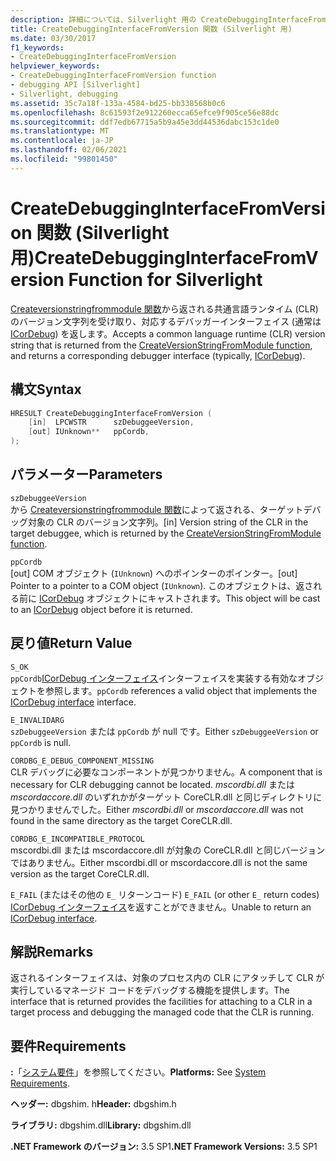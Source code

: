 ```yaml
---
description: 詳細については、Silverlight 用の CreateDebuggingInterfaceFromVersion 関数に関するページを参照してください。
title: CreateDebuggingInterfaceFromVersion 関数 (Silverlight 用)
ms.date: 03/30/2017
f1_keywords:
- CreateDebuggingInterfaceFromVersion
helpviewer_keywords:
- CreateDebuggingInterfaceFromVersion function
- debugging API [Silverlight]
- Silverlight, debugging
ms.assetid: 35c7a18f-133a-4584-bd25-bb338568b0c6
ms.openlocfilehash: 8c61593f2e912260ecca65efce9f905ce56e88dc
ms.sourcegitcommit: ddf7edb67715a5b9a45e3dd44536dabc153c1de0
ms.translationtype: MT
ms.contentlocale: ja-JP
ms.lasthandoff: 02/06/2021
ms.locfileid: "99801450"
---
```

# <a name="createdebugginginterfacefromversion-function-for-silverlight"></a><span data-ttu-id="6d06b-103">CreateDebuggingInterfaceFromVersion 関数 (Silverlight 用)</span><span class="sxs-lookup"><span data-stu-id="6d06b-103">CreateDebuggingInterfaceFromVersion Function for Silverlight</span></span>

<span data-ttu-id="6d06b-104">[Createversionstringfrommodule 関数](createversionstringfrommodule-function.md)から返される共通言語ランタイム (CLR) のバージョン文字列を受け取り、対応するデバッガーインターフェイス (通常は[ICorDebug](icordebug-interface.md)) を返します。</span><span class="sxs-lookup"><span data-stu-id="6d06b-104">Accepts a common language runtime (CLR) version string that is returned from the [CreateVersionStringFromModule function](createversionstringfrommodule-function.md), and returns a corresponding debugger interface (typically, [ICorDebug](icordebug-interface.md)).</span></span>  
  
## <a name="syntax"></a><span data-ttu-id="6d06b-105">構文</span><span class="sxs-lookup"><span data-stu-id="6d06b-105">Syntax</span></span>  
  
```cpp  
HRESULT CreateDebuggingInterfaceFromVersion (  
    [in]  LPCWSTR      szDebuggeeVersion,  
    [out] IUnknown**   ppCordb,  
);  
```  
  
## <a name="parameters"></a><span data-ttu-id="6d06b-106">パラメーター</span><span class="sxs-lookup"><span data-stu-id="6d06b-106">Parameters</span></span>  

 `szDebuggeeVersion`\
 <span data-ttu-id="6d06b-107">から [Createversionstringfrommodule 関数](createversionstringfrommodule-function.md)によって返される、ターゲットデバッグ対象の CLR のバージョン文字列。</span><span class="sxs-lookup"><span data-stu-id="6d06b-107">[in] Version string of the CLR in the target debuggee, which is returned by the [CreateVersionStringFromModule function](createversionstringfrommodule-function.md).</span></span>  
  
 `ppCordb`\
 <span data-ttu-id="6d06b-108">[out] COM オブジェクト (`IUnknown`) へのポインターのポインター。</span><span class="sxs-lookup"><span data-stu-id="6d06b-108">[out] Pointer to a pointer to a COM object (`IUnknown`).</span></span> <span data-ttu-id="6d06b-109">このオブジェクトは、返される前に [ICorDebug](icordebug-interface.md) オブジェクトにキャストされます。</span><span class="sxs-lookup"><span data-stu-id="6d06b-109">This object will be cast to an [ICorDebug](icordebug-interface.md) object before it is returned.</span></span>  
  
## <a name="return-value"></a><span data-ttu-id="6d06b-110">戻り値</span><span class="sxs-lookup"><span data-stu-id="6d06b-110">Return Value</span></span>

 `S_OK`\
 <span data-ttu-id="6d06b-111">`ppCordb`[ICorDebug インターフェイス](icordebug-interface.md)インターフェイスを実装する有効なオブジェクトを参照します。</span><span class="sxs-lookup"><span data-stu-id="6d06b-111">`ppCordb` references a valid object that implements the [ICorDebug interface](icordebug-interface.md) interface.</span></span>  
  
 `E_INVALIDARG`\
 <span data-ttu-id="6d06b-112">`szDebuggeeVersion` または `ppCordb` が null です。</span><span class="sxs-lookup"><span data-stu-id="6d06b-112">Either `szDebuggeeVersion` or `ppCordb` is null.</span></span>  
  
 `CORDBG_E_DEBUG_COMPONENT_MISSING`\
 <span data-ttu-id="6d06b-113">CLR デバッグに必要なコンポーネントが見つかりません。</span><span class="sxs-lookup"><span data-stu-id="6d06b-113">A component that is necessary for CLR debugging cannot be located.</span></span> <span data-ttu-id="6d06b-114">_mscordbi.dll_ または _mscordaccore.dll_ のいずれかがターゲット CoreCLR.dll と同じディレクトリに見つかりませんでした。</span><span class="sxs-lookup"><span data-stu-id="6d06b-114">Either _mscordbi.dll_ or _mscordaccore.dll_ was not found in the same directory as the target CoreCLR.dll.</span></span>  
  
 `CORDBG_E_INCOMPATIBLE_PROTOCOL`\
 <span data-ttu-id="6d06b-115">mscordbi.dll または mscordaccore.dll が対象の CoreCLR.dll と同じバージョンではありません。</span><span class="sxs-lookup"><span data-stu-id="6d06b-115">Either mscordbi.dll or mscordaccore.dll is not the same version as the target CoreCLR.dll.</span></span>  
  
 <span data-ttu-id="6d06b-116">`E_FAIL` (またはその他の `E_` リターンコード) </span><span class="sxs-lookup"><span data-stu-id="6d06b-116">`E_FAIL` (or other `E_` return codes)</span></span>\
 <span data-ttu-id="6d06b-117">[ICorDebug インターフェイス](icordebug-interface.md)を返すことができません。</span><span class="sxs-lookup"><span data-stu-id="6d06b-117">Unable to return an [ICorDebug interface](icordebug-interface.md).</span></span>  
  
## <a name="remarks"></a><span data-ttu-id="6d06b-118">解説</span><span class="sxs-lookup"><span data-stu-id="6d06b-118">Remarks</span></span>

 <span data-ttu-id="6d06b-119">返されるインターフェイスは、対象のプロセス内の CLR にアタッチして CLR が実行しているマネージド コードをデバッグする機能を提供します。</span><span class="sxs-lookup"><span data-stu-id="6d06b-119">The interface that is returned provides the facilities for attaching to a CLR in a target process and debugging the managed code that the CLR is running.</span></span>  
  
## <a name="requirements"></a><span data-ttu-id="6d06b-120">要件</span><span class="sxs-lookup"><span data-stu-id="6d06b-120">Requirements</span></span>

 <span data-ttu-id="6d06b-121">**:**「[システム要件](../../get-started/system-requirements.md)」を参照してください。</span><span class="sxs-lookup"><span data-stu-id="6d06b-121">**Platforms:** See [System Requirements](../../get-started/system-requirements.md).</span></span>  
  
 <span data-ttu-id="6d06b-122">**ヘッダー:** dbgshim. h</span><span class="sxs-lookup"><span data-stu-id="6d06b-122">**Header:** dbgshim.h</span></span>  
  
 <span data-ttu-id="6d06b-123">**ライブラリ:** dbgshim.dll</span><span class="sxs-lookup"><span data-stu-id="6d06b-123">**Library:** dbgshim.dll</span></span>  
  
 <span data-ttu-id="6d06b-124">**.NET Framework のバージョン:** 3.5 SP1</span><span class="sxs-lookup"><span data-stu-id="6d06b-124">**.NET Framework Versions:** 3.5 SP1</span></span>
